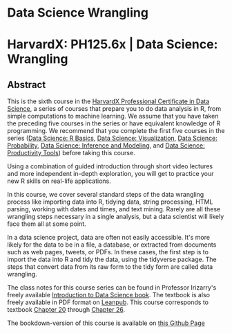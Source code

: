 # Data Science Wrangling
# HarvardX: PH125.6x | Data Science: Wrangling

## Abstract
This is the sixth course in the [HarvardX Professional Certificate in Data Science](https://www.edx.org/professional-certificate/harvardx-data-science), a series of courses that prepare you to do data analysis in R, from simple computations to machine learning. We assume that you have taken the preceding five courses in the series or have equivalent knowledge of R programming. We recommend that you complete the first five courses in the series ([Data Science: R Basics](https://www.edx.org/course/data-science-r-basics), [Data Science: Visualization](https://www.edx.org/course/data-science-visualization), [Data Science: Probability](https://www.edx.org/course/data-science-probability), [Data Science: Inference and Modeling](https://www.edx.org/course/data-science-inference-and-modeling), and [Data Science: Productivity Tools](https://www.edx.org/course/data-science-productivity-tools)) before taking this course.

Using a combination of guided introduction through short video lectures and more independent in-depth exploration, you will get to practice your new R skills on real-life applications.

In this course, we cover several standard steps of the data wrangling process like importing data into R, tidying data, string processing, HTML parsing, working with dates and times, and text mining. Rarely are all these wrangling steps necessary in a single analysis, but a data scientist will likely face them all at some point. 

In a data science project, data are often not easily accessible. It's more likely for the data to be in a file, a database, or extracted from documents such as web pages, tweets, or PDFs. In these cases, the first step is to import the data into R and tidy the data, using the tidyverse package. The steps that convert data from its raw form to the tidy form are called data wrangling.

The class notes for this course series can be found in Professor Irizarry's freely available [Introduction to Data Science book](https://rafalab.github.io/dsbook/). The textbook is also freely available in PDF format on [Leanpub](https://leanpub.com/datasciencebook). This course corresponds to textbook [Chapter 20](https://rafalab.github.io/dsbook/introduction-to-data-wrangling.html) through [Chapter 26](https://rafalab.github.io/dsbook/text-mining.html).

The bookdown-version of this course is available on [this Github Page](https://1965eric.github.io/Wrangling)

